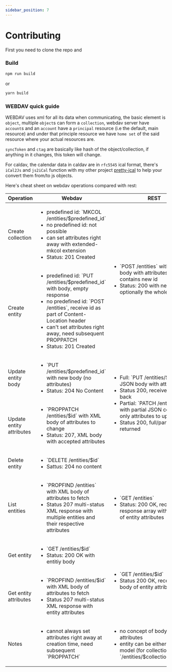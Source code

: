 ```yaml
---
sidebar_position: 7
---
```


# Contributing

First you need to clone the repo and

### Build

```bash
npm run build
```

or

```bash
yarn build
```

### WEBDAV quick guide

WEBDAV uses xml for all its data when communicating, the basic element is `object`, multiple `object`s can form a `collection`, webdav server have `account`s and an `account` have a `principal` resource (i.e the default, main resource) and under that principle resource we have `home set` of the said resource where your actual resources are.

`syncToken` and `ctag` are basically like hash of the object/collection, if anything in it changes, this token will change.

For caldav, the calendar data in caldav are in `rfc5545` ical format, there's `iCal2Js` and `js2iCal` function with my other project [pretty-jcal](https://github.com/llldar/pretty-jcal) to help your convert them from/to js objects.

Here's cheat sheet on webdav operations compared with rest:

<table>
	<thead>
		<tr>
			<th>Operation</th>
			<th>Webdav</th>
			<th>REST</th>
		</tr>
	</thead>
	<tbody>
		<tr>
			<td>Create collection</td>
			<td>
				<ul>
					<li>predefined id: `MKCOL /entities/$predefined_id`</li>
					<li>no predefined id: not possible</li>
					<li>can set attributes right away with extended-mkcol extension</li>
					<li>Status: 201 Created</li>
				</ul>
			</td>
			<td rowspan="2">
				<ul>
					<li>`POST /entities` with JSON body with attributes, response contains new id</li>
					<li>Status: 200 with new id and optionally the whole object</li>
				</ul>
			</td>
		</tr>
		<tr>
			<td>Create entity</td>
			<td>
				<ul>
					<li>predefined id: `PUT /entities/$predefined_id` with body, empty response</li>
					<li>no predefined id: `POST /entities`, receive id as part of Content-Location header</li>
					<li>can't set attributes right away, need subsequent PROPPATCH</li>
					<li>Status: 201 Created</li>
				</ul>
			</td>
		</tr>
		<tr>
			<td>Update entity body</td>
			<td>
				<ul>
					<li>`PUT /entities/$predefined_id` with new body (no attributes)</li>
					<li>Status: 204 No Content</li>
				</ul>
			</td>
			<td rowspan="2">
				<ul>
					<li>Full: `PUT /entities/$id` with full JSON body with attributes</li>
					<li>Status 200, receive full object back</li>
					<li>Partial: `PATCH /entities/$id` with partial JSON containing only attributes to update.</li>
					<li>Status 200, full/partial object returned</li>
				</ul>
			</td>
		</tr>
		<tr>
			<td>Update entity attributes</td>
			<td>
				<ul>
					<li>`PROPPATCH /entities/$id` with XML body of attributes to change</li>
					<li>Status: 207, XML body with accepted attributes</li>
				</ul>
			</td>
		</tr>
		<tr>
			<td>Delete entity</td>
			<td colspan="2">
				<ul>
					<li>`DELETE /entities/$id`</li>
					<li>Sattus: 204 no content</li>
				</ul>
			</td>
		</tr>
		<tr>
			<td>List entities</td>
			<td>
				<ul>
					<li>`PROPFIND /entities` with XML body of attributes to fetch</li>
					<li>Status 207 multi-status XML response with multiple entities and their respective attributes</li>
				</ul>
			</td>
			<td>
				<ul>
					<li>`GET /entities`</li>
					<li>Status: 200 OK, receive JSON response array with JSON body of entity attributes</li>
				</ul>
			</td>
		</tr>
		<tr>
			<td>Get entity</td>
			<td>
				<ul>
					<li>`GET /entities/$id`</li>
					<li>Status: 200 OK with entitiy body</li>
				</ul>
			</td>
			<td rowspan="2">
				<ul>
					<li>`GET /entities/$id`</li>
					<li>Status 200 OK, receive JSON body of entity attributes</li>
				</ul>
			</td>
		</tr>
		<tr>
			<td>Get entity attributes</td>
			<td>
				<ul>
					<li>`PROPFIND /entities/$id` with XML body of attributes to fetch</li>
					<li>Status 207 multi-status XML response with entity attributes</li>
				</ul>
			</td>
		</tr>
		<tr>
			<td>Notes</td>
			<td>
				<ul>
					<li>cannot always set attributes right away at creation time, need subsequent `PROPPATCH`</li>
				</ul>
			</td>
			<td>
				<ul>
					<li>no concept of body vs attributes</li>
					<li>entity can be either collection or model (for collection `/entities/$collectionId/$itemId`)</li>
				</ul>
			</td>
		</tr>
	</tbody>
</table>
